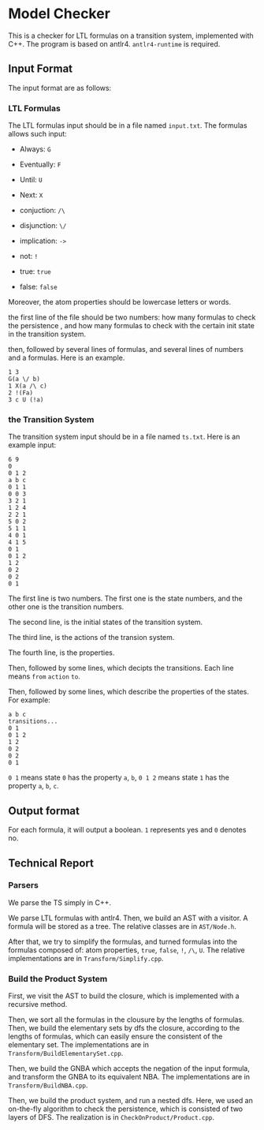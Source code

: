 # Model Checker

This is a checker for LTL formulas on a transition system, implemented with C++.
The program is based on antlr4. `antlr4-runtime` is required.

## Input Format

The input format are as follows:

### LTL Formulas

The LTL formulas input should be in a file named `input.txt`. The formulas allows such input:

- Always: `G`
  
- Eventually: `F`
  
- Until: `U`
  
- Next: `X`
  
- conjuction: `/\`
  
- disjunction: `\/`
  
- implication: `->`
  
- not: `!`
  
- true: `true`
  
- false: `false`
  

Moreover, the atom properties should be lowercase letters or words.

the first line of the file should be two numbers: how many formulas to check the persistence , and how many formulas to check with the certain init state in the transition system.

then, followed by several lines of formulas, and several lines of numbers and a formulas. Here is an example.

```
1 3
G(a \/ b)
1 X(a /\ c)
2 !(Fa)
3 c U (!a)
```

### the Transition System

The transition system input should be in a file named `ts.txt`. Here is an example input:

```
6 9
0
0 1 2
a b c
0 1 1
0 0 3
3 2 1
1 2 4
2 2 1
5 0 2
5 1 1
4 0 1
4 1 5
0 1
0 1 2
1 2
0 2
0 2
0 1
```

The first line is two numbers. The first one is the state numbers, and the other one is the transition numbers.

The second line, is the initial states of the transition system.

The third line, is the actions of the transion system.

The fourth line, is the properties.

Then, followed by some lines, which decipts the transitions. Each line means `from` `action` `to`.

Then, followed by some lines, which describe the properties of the states. For example:

```
a b c
transitions...
0 1
0 1 2
1 2
0 2
0 2
0 1
```

`0 1` means state `0` has the property `a`, `b`, `0 1 2` means state `1` has the property `a`, `b`, `c`.

## Output format

For each formula, it will output a boolean. `1` represents yes and `0` denotes no.

## Technical Report

### Parsers

We parse the TS simply in C++.

We parse LTL formulas with antlr4. Then, we build an AST with a visitor.  A formula will be stored as a tree. The relative classes are in `AST/Node.h`.

After that, we try to simplify the formulas, and turned formulas into the formulas composed of: atom properties, `true`, `false`, `!`, `/\`, `U`. The relative implementations are in `Transform/Simplify.cpp`.

### Build the Product System

First, we visit the AST to build the closure, which is implemented with a recursive method.

Then, we sort all the formulas in the clousure by the lengths of formulas. Then, we build the elementary sets by dfs the closure, according to the lengths of formulas, which can easily ensure
the consistent of the elementary set. The implementations are in `Transform/BuildElementarySet.cpp`.

Then, we build the GNBA which accepts the negation of the input formula, and transform the GNBA to its equivalent NBA. The implementations are in `Transform/BuildNBA.cpp`.

Then, we build the product system, and run a nested dfs. Here, we used an on-the-fly algorithm to check the persistence, which is consisted of two layers of DFS. The realization is in `CheckOnProduct/Product.cpp`.
